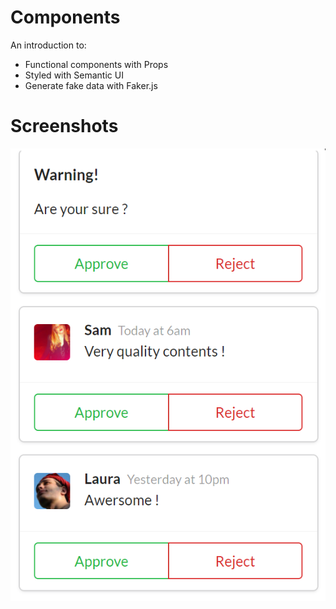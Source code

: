 # Components

An introduction to:
- Functional components with Props
- Styled with Semantic UI
- Generate fake data with Faker.js

# Screenshots
![component](./screenshots/component.png)
